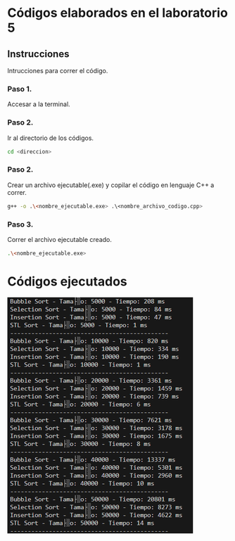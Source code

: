 # Códigos elaborados en el laboratorio 5

## Instrucciones

Intrucciones para correr el código.

### Paso 1.

Accesar a la terminal.

### Paso 2.

Ir al directorio de los códigos.

```bash
cd <direccion>
```

### Paso 2.

Crear un archivo ejecutable(.exe) y copilar el código en lenguaje C++ a correr.

```bash
g++ -o .\<nombre_ejecutable.exe> .\<nombre_archivo_codigo.cpp>
```

### Paso 3.

Correr el archivo ejecutable creado.

```bash
.\<nombre_ejecutable.exe>
```

# Códigos ejecutados

![alt text](./images/image.png)